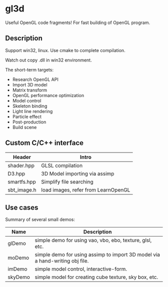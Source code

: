 # gl3d

Useful OpenGL code fragments! For fast building of OpenGL program.

## Description

Support win32, linux. Use cmake to complete compilation.

Watch out copy .dll in win32 environment.

The short-term targets:

- Research OpenGL API
- Import 3D model
- Matrix transform
- OpenGL performance optimization
- Model control
- Skeleton binding
- Light line rendering
- Particle effect
- Post-production
- Build scene

## Custom C/C++ interface

| Header | Intro |
| ---- | ---- |
| shader.hpp | GLSL compilation |
| D3.hpp | 3D Model importing via assimp |
| smartfs.hpp | Simplify file searching |
| sbt_image.h | load images, refer from LearnOpenGL |

## Use cases

Summary of several small demos:

| Name | Description |
| ---- | ---- |
| glDemo | simple demo for using vao, vbo, ebo, texture, glsl, etc. |
| moDemo | simple demo for using assimp to import 3D model via a hand-writing obj file. |
| imDemo | simple model control, interactive-form. |
| skyDemo | simple model for creating cube texture, sky box, etc. |